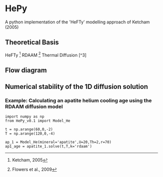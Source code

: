 # HePy
A python implementation of the 'HeFTy' modelling approach of Ketcham (2005)

## Theoretical Basis
HeFTy [^1]
RDAAM [^2]
Thermal Diffusion [^3]

## Flow diagram

## Numerical stability of the 1D diffusion solution


### Example: Calculating an apatite helium cooling age using the RDAAM diffusion model
```
import numpy as np
from HePy_v0.1 import Model_He

t = np.arange(60,0,-2)
T = np.arange(120,0,-4)

ap_1 = Model_He(mineral='apatite',U=20,Th=2,r=70)
ap1_age = apatite_1.solve(t,T,k='rdaam')
```

[^1]: Ketcham, 2005
[^2]: Flowers et al., 2009
[^1]: Farley et al., 2000
